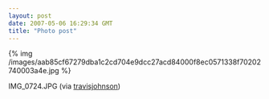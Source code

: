 ```yaml
---
layout: post
date: 2007-05-06 16:29:34 GMT
title: "Photo post"
---
```

{% img /images/aab85cf67279dba1c2cd704e9dcc27acd84000f8ec0571338f70202740003a4e.jpg %}

IMG_0724.JPG (via <a href="http://flickr.com/photos/travisjohnson">travisjohnson</a>)
                            